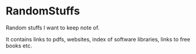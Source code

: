 # RandomStuffs
Random stuffs I want to keep note of.

It contains links to pdfs, websites, index of software libraries, links to free books etc.
